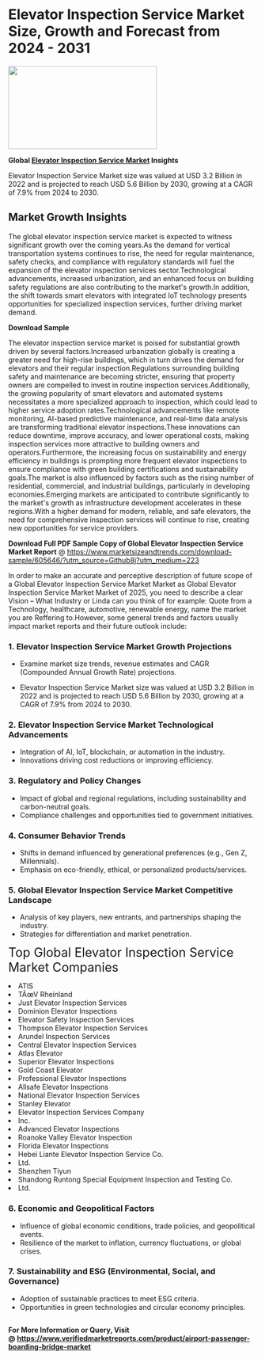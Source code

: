 <H1>Elevator Inspection Service Market Size, Growth and Forecast from 2024 - 2031</H1><img class="aligncenter size-medium wp-image-584254" src="https://thirdeyenews.in/wp-content/uploads/2024/09/Global-Market-Research-300x168.jpeg" alt="" width="300" height="168" /><p><strong>Global&nbsp;<a href="https://www.marketsizeandtrends.com/download-sample/605646/?utm_source=Github8j?utm_medium=223">Elevator Inspection Service Market</a> Insights</strong></p><p>Elevator Inspection Service Market size was valued at USD 3.2 Billion in 2022 and is projected to reach USD 5.6 Billion by 2030, growing at a CAGR of 7.9% from 2024 to 2030.</p><p><h2>Market Growth Insights</h2> <p>The global elevator inspection service market is expected to witness significant growth over the coming years.As the demand for vertical transportation systems continues to rise, the need for regular maintenance, safety checks, and compliance with regulatory standards will fuel the expansion of the elevator inspection services sector.Technological advancements, increased urbanization, and an enhanced focus on building safety regulations are also contributing to the market's growth.In addition, the shift towards smart elevators with integrated IoT technology presents opportunities for specialized inspection services, further driving market demand.</p> <p><strong>Download Sample</strong></p> <p>The elevator inspection service market is poised for substantial growth driven by several factors.Increased urbanization globally is creating a greater need for high-rise buildings, which in turn drives the demand for elevators and their regular inspection.Regulations surrounding building safety and maintenance are becoming stricter, ensuring that property owners are compelled to invest in routine inspection services.Additionally, the growing popularity of smart elevators and automated systems necessitates a more specialized approach to inspection, which could lead to higher service adoption rates.Technological advancements like remote monitoring, AI-based predictive maintenance, and real-time data analysis are transforming traditional elevator inspections.These innovations can reduce downtime, improve accuracy, and lower operational costs, making inspection services more attractive to building owners and operators.Furthermore, the increasing focus on sustainability and energy efficiency in buildings is prompting more frequent elevator inspections to ensure compliance with green building certifications and sustainability goals.The market is also influenced by factors such as the rising number of residential, commercial, and industrial buildings, particularly in developing economies.Emerging markets are anticipated to contribute significantly to the market's growth as infrastructure development accelerates in these regions.With a higher demand for modern, reliable, and safe elevators, the need for comprehensive inspection services will continue to rise, creating new opportunities for service providers.<p><span class=""><strong>Download Full PDF Sample Copy of Global Elevator Inspection Service Market Report</strong> @ <a href="https://www.marketsizeandtrends.com/download-sample/605646/?utm_source=Github8j?utm_medium=223" target="_blank">https://www.marketsizeandtrends.com/download-sample/605646/?utm_source=Github8j?utm_medium=223</a></span></p><p>In order to make an accurate and perceptive description of future scope of a Global&nbsp;Elevator Inspection Service Market Market as Global&nbsp;Elevator Inspection Service Market Market of 2025, you need to describe a clear Vision &ndash; What Industry or Linda can you think of for example: Quote from a Technology, healthcare, automotive, renewable energy, name the market you are Reffering to.However, some general trends and factors usually impact market reports and their future outlook include:</p><h3>1.&nbsp;<strong>Elevator Inspection Service Market Growth Projections</strong></h3><ul><li>Examine market size trends, revenue estimates and CAGR (Compounded Annual Growth Rate) projections.</li><li><p>Elevator Inspection Service Market size was valued at USD 3.2 Billion in 2022 and is projected to reach USD 5.6 Billion by 2030, growing at a CAGR of 7.9% from 2024 to 2030.</p></li></ul><h3>2.&nbsp;<strong>Elevator Inspection Service Market Technological Advancements</strong></h3><ul><li>Integration of AI, IoT, blockchain, or automation in the industry.</li><li>Innovations driving cost reductions or improving efficiency.</li></ul><h3>3.&nbsp;<strong>Regulatory and Policy Changes</strong></h3><ul><li>Impact of global and regional regulations, including sustainability and carbon-neutral goals.</li><li>Compliance challenges and opportunities tied to government initiatives.</li></ul><h3>4.&nbsp;<strong>Consumer Behavior Trends</strong></h3><ul><li>Shifts in demand influenced by generational preferences (e.g., Gen Z, Millennials).</li><li>Emphasis on eco-friendly, ethical, or personalized products/services.</li></ul><h3>5.&nbsp;<strong>Global Elevator Inspection Service Market Competitive Landscape</strong></h3><ul><li>Analysis of key players, new entrants, and partnerships shaping the industry.</li><li>Strategies for differentiation and market penetration.</li></ul><p data-pm-slice="1 1 []"><span style="color: inherit; font-family: inherit; font-size: 25px;">Top Global Elevator Inspection Service Market Companies</span></p><div class="" data-test-id=""><p><li>ATIS</li><li> TÃœV Rheinland</li><li> Just Elevator Inspection Services</li><li> Dominion Elevator Inspections</li><li> Elevator Safety Inspection Services</li><li> Thompson Elevator Inspection Services</li><li> Arundel Inspection Services</li><li> Central Elevator Inspection Services</li><li> Atlas Elevator</li><li> Superior Elevator Inspections</li><li> Gold Coast Elevator</li><li> Professional Elevator Inspections</li><li> Allsafe Elevator Inspections</li><li> National Elevator Inspection Services</li><li> Stanley Elevator</li><li> Elevator Inspection Services Company</li><li>Inc.</li><li> Advanced Elevator Inspections</li><li> Roanoke Valley Elevator Inspection</li><li> Florida Elevator Inspections</li><li> Hebei Liante Elevator Inspection Service Co.</li><li> Ltd.</li><li> Shenzhen Tiyun</li><li> Shandong Runtong Special Equipment Inspection and Testing Co.</li><li> Ltd.</li></p></div><h3>6.&nbsp;<strong>Economic and Geopolitical Factors</strong></h3><ul><li>Influence of global economic conditions, trade policies, and geopolitical events.</li><li>Resilience of the market to inflation, currency fluctuations, or global crises.</li></ul><h3>7.&nbsp;<strong>Sustainability and ESG (Environmental, Social, and Governance)</strong></h3><ul><li>Adoption of sustainable practices to meet ESG criteria.</li><li>Opportunities in green technologies and circular economy principles.</li></ul><h2><strong style="font-size: 14px;">For More Information or Query, Visit @&nbsp;</strong><a style="background-color: #ffffff; font-size: 14px;" href="https://www.marketsizeandtrends.com/report/elevator-inspection-service-market/" target="_blank">https://www.verifiedmarketreports.com/product/airport-passenger-boarding-bridge-market</a></h2>